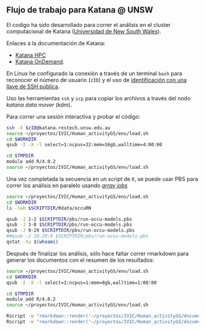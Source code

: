 
## Flujo de trabajo para  Katana @ UNSW

El codigo ha sido desarrollado para correr el análisis en el cluster computacional de Katana ([Universidad de New South Wales](https://github.com/unsw-edu-au)).

Enlaces a la documentación de Katana:
* [Katana HPC](https://unsw-restech.github.io/index.html)
* [Katana OnDemand](https://unsw-restech.github.io/using_katana/ondemand.html).

En Linux he configurado la conexión a través de un terminal `bash` para reconocer el número de usuario (`zID`) y el uso de [identificación con una llave de SSH pública](https://www.ssh.com/ssh/public-key-authentication).

Uso las herramientas `ssh` y `scp` para copiar los archivos a través del nodo *katana data mover* (kdm).


Para correr una sesión interactiva y probar el código:

```sh
ssh -X $zID@katana.restech.unsw.edu.au
source ~/proyectos/IVIC/Human_activityGS/env/load.sh
cd $WORKDIR
qsub -I -X -l select=1:ncpus=32:mem=16gb,walltime=4:00:00

cd $TMPDIR
module add R/4.0.2
source ~/proyectos/IVIC/Human_activityGS/env/load.sh

```

Una vez completada la secuencia en un script de `R`, se puede usar PBS para correr los análisis en paralelo usando *[array jobs](https://unsw-restech.github.io/using_katana/running_jobs.html#array-jobs)*

```sh
source ~/proyectos/IVIC/Human_activityGS/env/load.sh
cd $WORKDIR
ls -lah $SCRIPTDIR/Rdata/occuRN

qsub -J 1-2 $SCRIPTDIR/pbs/run-occu-models.pbs
qsub -J 3-8 $SCRIPTDIR/pbs/run-occu-models.pbs
qsub -J 9-29 $SCRIPTDIR/pbs/run-occu-models.pbs
##qsub -J 20-29:9 $SCRIPTDIR/pbs/run-occu-models.pbs
qstat -tu $(whoami)

```

Después de finalizar los análisis, sólo hace faltar correr rmarkdown para generar los documentos con el resumen de los resultados:

```sh
source ~/proyectos/IVIC/Human_activityGS/env/load.sh
cd $WORKDIR
qsub -I -X -l select=1:ncpus=1:mem=8gb,walltime=1:00:00

cd $TMPDIR
module add R/4.0.2
source ~/proyectos/IVIC/Human_activityGS/env/load.sh

Rscript -e "rmarkdown::render('~/proyectos/IVIC/Human_activityGS/documentation/supplementary-methods-1.Rmd',output_format='pdf_document')"
Rscript -e "rmarkdown::render('~/proyectos/IVIC/Human_activityGS/documentation/supplementary-methods-2.Rmd',output_format='pdf_document')"

```
